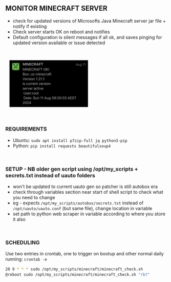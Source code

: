 ## MONITOR MINECRAFT SERVER
* check for updated versions of Microsofts Java Minecraft server jar file + notify if existing
* Check server starts OK on reboot and notifies
* Default configuration is silent messages if all ok, and saves pinging for updated version available or issue detected
<br>
<p float="left">
  &nbsp;&nbsp;
  <img src="../../common_setup/images/monitor_minecraft.png" width="49%" />
</p>
<br>

### REQUIREMENTS
* Ubuntu:  `sudo apt install p7zip-full jq python3-pip`
* Python:  `pip install requests beautifulsoup4`
<br>

### SETUP - NB older gen script using /opt/my_scripts + secrets.txt instead of uauto folders
* won't be updated to current uauto gen so patcher is still autobox era
* check through variables section near start of shell script to check what you need to change
* eg - expects `/opt/my_scripts/autobox/secrets.txt` instead of `/opt/uauto/uauto.conf` (but same file), change location in variable
* set path to python web scraper in variable according to where you store it also
<br>

### SCHEDULING
Use two entries in crontab, one to trigger on bootup and other normal daily running:  `crontab -e`
```bash
20 9 * * * sudo /opt/my_scripts/minecraft/minecraft_check.sh
@reboot sudo /opt/my_scripts/minecraft/minecraft_check.sh "rbt"
```
